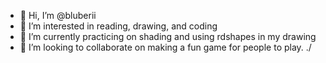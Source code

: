 - 👋 Hi, I’m @bluberii
- 👀 I’m interested in reading, drawing, and coding
- 🌱 I’m currently practicing on shading and using rdshapes in my drawing
- 💞️ I’m looking to collaborate on making a fun game for people to play.
  ./

<!---
bluberii/bluberii is a ✨ special ✨ repository because its `README.md` (this file) appears on your GitHub profile.
You can click the Preview link to take a look at your changes.
--->
